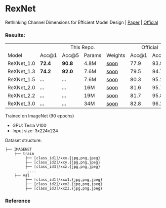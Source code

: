 # RexNet
Rethinking Channel Dimensions for Efficient Model Design | [Paper](https://arxiv.org/abs/2007.00992) | [Official](https://github.com/clovaai/rexnet)

<!---
Adapted from original impl at https://github.com/clovaai/rexnet
Copyright (c) 2020-present NAVER Corp. MIT license
--->

### Results:

<table>
  <tr>
    <td></td>
    <td colspan="4" align="center">This Repo.</td>
    <td colspan="2" align="center">Official</td>
  </tr>
  <tr>
    <td>Model</td>
    <td>Acc@1</td>
    <td>Acc@5</td>
    <td>Params</td>
    <td>Weights</td>
    <td>Acc@1</td>
    <td>Acc@5</td>
  </tr>
  <tr>
    <td>ReXNet_1.0</td>
    <td><strong>72.4</strong></td>
    <td><strong>90.8</strong></td>
    <td>4.8M</td>
    <td><a href='https://'>soon</a></td>
    <td>77.9</td>
    <td>93.9</td>
  </tr>
  <tr>
    <td>ReXNet_1.3</td>
    <td><strong>74.2</strong></td>
    <td><strong>92.0</strong></td>
    <td>7.6M</td>
    <td><a href='https://'>soon</a></td>
    <td>79.5</td>
    <td>94.7</td>
  </tr>
  <tr>
    <td>ReXNet_1.5</td>
    <td><strong>...</strong></td>
    <td><strong>...</strong></td>
    <td>7.6M</td>
    <td><a href='https://'>soon</a></td>
    <td>80.3</td>
    <td>95.2</td>
  </tr>
  <tr>
    <td>ReXNet_2.0</td>
    <td><strong>...</strong></td>
    <td><strong>...</strong></td>
    <td>16M</td>
    <td><a href='https://'>soon</a></td>
    <td>81.6</td>
    <td>95.7</td>
  </tr>
  <tr>
    <td>ReXNet_2.2</td>
    <td><strong>...</strong></td>
    <td><strong>...</strong></td>
    <td>19M</td>
    <td><a href='https://'>soon</a></td>
    <td>81.7</td>
    <td>95.8</td>
  </tr>
  <tr>
    <td>ReXNet_3.0</td>
    <td><strong>...</strong></td>
    <td><strong>...</strong></td>
    <td>34M</td>
    <td><a href='https://'>soon</a></td>
    <td>82.8</td>
    <td>96.2</td>
  </tr>
</table>


Trained on ImageNet (90 epochs)
- GPU: Tesla V100
- Input size: 3x224x224

Dataset structure:

```
├── IMAGENET 
    ├── train
         ├── [class_id1]/xxx.{jpg,png,jpeg}
         ├── [class_id2]/xxy.{jpg,png,jpeg}
         ├── [class_id3]/xxz.{jpg,png,jpeg}
          ....
    ├── val
         ├── [class_id1]/xxx1.{jpg,png,jpeg}
         ├── [class_id2]/xxy2.{jpg,png,jpeg}
         ├── [class_id3]/xxz3.{jpg,png,jpeg}
```



### Reference



